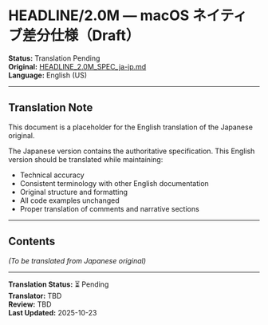 # HEADLINE/2.0M — macOS ネイティブ差分仕様（Draft）

**Status:** Translation Pending  
**Original:** [HEADLINE_2.0M_SPEC_ja-jp.md](./HEADLINE_2.0M_SPEC_ja-jp.md)  
**Language:** English (US)

---

## Translation Note

This document is a placeholder for the English translation of the Japanese original.

The Japanese version contains the authoritative specification. This English version should be translated while maintaining:

- Technical accuracy
- Consistent terminology with other English documentation
- Original structure and formatting
- All code examples unchanged
- Proper translation of comments and narrative sections

---

## Contents

*(To be translated from Japanese original)*

---

**Translation Status:** ⏳ Pending  
**Translator:** TBD  
**Review:** TBD  
**Last Updated:** 2025-10-23
